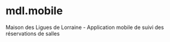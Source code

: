 # mdl.mobile
Maison des Ligues de Lorraine - Application mobile de suivi des réservations de salles
